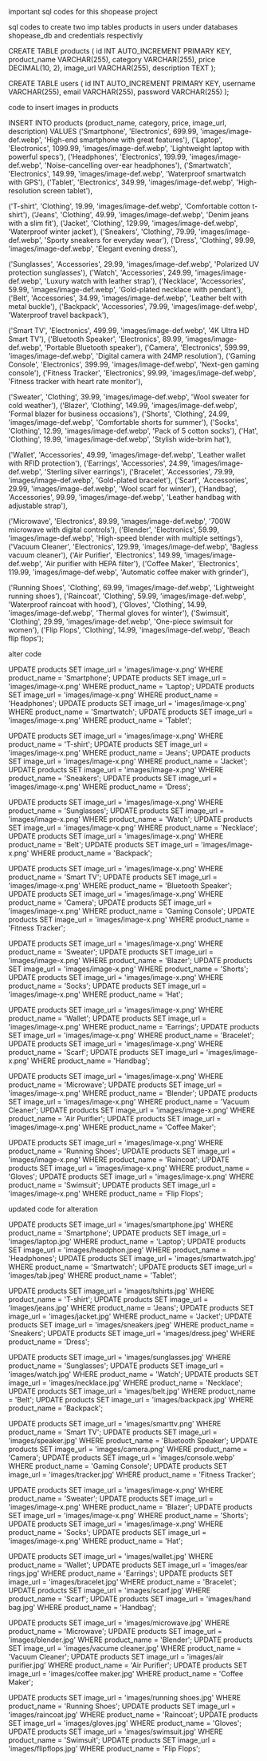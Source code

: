 important sql codes for this shopease project 

sql codes to create two imp tables products in users under databases shopease_db and credentials respectivly 


CREATE TABLE products (
    id INT AUTO_INCREMENT PRIMARY KEY,
    product_name VARCHAR(255),
    category VARCHAR(255),
    price DECIMAL(10, 2),
    image_url VARCHAR(255),
    description TEXT
);



CREATE TABLE users (
    id INT AUTO_INCREMENT PRIMARY KEY,
    username VARCHAR(255),
    email VARCHAR(255),
    password VARCHAR(255)
);



code to insert images in products


INSERT INTO products (product_name, category, price, image_url, description) VALUES
('Smartphone', 'Electronics', 699.99, 'images/image-def.webp', 'High-end smartphone with great features'),
('Laptop', 'Electronics', 1099.99, 'images/image-def.webp', 'Lightweight laptop with powerful specs'),
('Headphones', 'Electronics', 199.99, 'images/image-def.webp', 'Noise-cancelling over-ear headphones'),
('Smartwatch', 'Electronics', 149.99, 'images/image-def.webp', 'Waterproof smartwatch with GPS'),
('Tablet', 'Electronics', 349.99, 'images/image-def.webp', 'High-resolution screen tablet'),

('T-shirt', 'Clothing', 19.99, 'images/image-def.webp', 'Comfortable cotton t-shirt'),
('Jeans', 'Clothing', 49.99, 'images/image-def.webp', 'Denim jeans with a slim fit'),
('Jacket', 'Clothing', 129.99, 'images/image-def.webp', 'Waterproof winter jacket'),
('Sneakers', 'Clothing', 79.99, 'images/image-def.webp', 'Sporty sneakers for everyday wear'),
('Dress', 'Clothing', 99.99, 'images/image-def.webp', 'Elegant evening dress'),

('Sunglasses', 'Accessories', 29.99, 'images/image-def.webp', 'Polarized UV protection sunglasses'),
('Watch', 'Accessories', 249.99, 'images/image-def.webp', 'Luxury watch with leather strap'),
('Necklace', 'Accessories', 59.99, 'images/image-def.webp', 'Gold-plated necklace with pendant'),
('Belt', 'Accessories', 34.99, 'images/image-def.webp', 'Leather belt with metal buckle'),
('Backpack', 'Accessories', 79.99, 'images/image-def.webp', 'Waterproof travel backpack'),

('Smart TV', 'Electronics', 499.99, 'images/image-def.webp', '4K Ultra HD Smart TV'),
('Bluetooth Speaker', 'Electronics', 89.99, 'images/image-def.webp', 'Portable Bluetooth speaker'),
('Camera', 'Electronics', 599.99, 'images/image-def.webp', 'Digital camera with 24MP resolution'),
('Gaming Console', 'Electronics', 399.99, 'images/image-def.webp', 'Next-gen gaming console'),
('Fitness Tracker', 'Electronics', 99.99, 'images/image-def.webp', 'Fitness tracker with heart rate monitor'),

('Sweater', 'Clothing', 39.99, 'images/image-def.webp', 'Wool sweater for cold weather'),
('Blazer', 'Clothing', 149.99, 'images/image-def.webp', 'Formal blazer for business occasions'),
('Shorts', 'Clothing', 24.99, 'images/image-def.webp', 'Comfortable shorts for summer'),
('Socks', 'Clothing', 12.99, 'images/image-def.webp', 'Pack of 5 cotton socks'),
('Hat', 'Clothing', 19.99, 'images/image-def.webp', 'Stylish wide-brim hat'),

('Wallet', 'Accessories', 49.99, 'images/image-def.webp', 'Leather wallet with RFID protection'),
('Earrings', 'Accessories', 24.99, 'images/image-def.webp', 'Sterling silver earrings'),
('Bracelet', 'Accessories', 79.99, 'images/image-def.webp', 'Gold-plated bracelet'),
('Scarf', 'Accessories', 29.99, 'images/image-def.webp', 'Wool scarf for winter'),
('Handbag', 'Accessories', 99.99, 'images/image-def.webp', 'Leather handbag with adjustable strap'),

('Microwave', 'Electronics', 89.99, 'images/image-def.webp', '700W microwave with digital controls'),
('Blender', 'Electronics', 59.99, 'images/image-def.webp', 'High-speed blender with multiple settings'),
('Vacuum Cleaner', 'Electronics', 129.99, 'images/image-def.webp', 'Bagless vacuum cleaner'),
('Air Purifier', 'Electronics', 149.99, 'images/image-def.webp', 'Air purifier with HEPA filter'),
('Coffee Maker', 'Electronics', 119.99, 'images/image-def.webp', 'Automatic coffee maker with grinder'),

('Running Shoes', 'Clothing', 69.99, 'images/image-def.webp', 'Lightweight running shoes'),
('Raincoat', 'Clothing', 59.99, 'images/image-def.webp', 'Waterproof raincoat with hood'),
('Gloves', 'Clothing', 14.99, 'images/image-def.webp', 'Thermal gloves for winter'),
('Swimsuit', 'Clothing', 29.99, 'images/image-def.webp', 'One-piece swimsuit for women'),
('Flip Flops', 'Clothing', 14.99, 'images/image-def.webp', 'Beach flip flops');





alter code 




UPDATE products SET image_url = 'images/image-x.png' WHERE product_name = 'Smartphone';
UPDATE products SET image_url = 'images/image-x.png' WHERE product_name = 'Laptop';
UPDATE products SET image_url = 'images/image-x.png' WHERE product_name = 'Headphones';
UPDATE products SET image_url = 'images/image-x.png' WHERE product_name = 'Smartwatch';
UPDATE products SET image_url = 'images/image-x.png' WHERE product_name = 'Tablet';

UPDATE products SET image_url = 'images/image-x.png' WHERE product_name = 'T-shirt';
UPDATE products SET image_url = 'images/image-x.png' WHERE product_name = 'Jeans';
UPDATE products SET image_url = 'images/image-x.png' WHERE product_name = 'Jacket';
UPDATE products SET image_url = 'images/image-x.png' WHERE product_name = 'Sneakers';
UPDATE products SET image_url = 'images/image-x.png' WHERE product_name = 'Dress';

UPDATE products SET image_url = 'images/image-x.png' WHERE product_name = 'Sunglasses';
UPDATE products SET image_url = 'images/image-x.png' WHERE product_name = 'Watch';
UPDATE products SET image_url = 'images/image-x.png' WHERE product_name = 'Necklace';
UPDATE products SET image_url = 'images/image-x.png' WHERE product_name = 'Belt';
UPDATE products SET image_url = 'images/image-x.png' WHERE product_name = 'Backpack';

UPDATE products SET image_url = 'images/image-x.png' WHERE product_name = 'Smart TV';
UPDATE products SET image_url = 'images/image-x.png' WHERE product_name = 'Bluetooth Speaker';
UPDATE products SET image_url = 'images/image-x.png' WHERE product_name = 'Camera';
UPDATE products SET image_url = 'images/image-x.png' WHERE product_name = 'Gaming Console';
UPDATE products SET image_url = 'images/image-x.png' WHERE product_name = 'Fitness Tracker';

UPDATE products SET image_url = 'images/image-x.png' WHERE product_name = 'Sweater';
UPDATE products SET image_url = 'images/image-x.png' WHERE product_name = 'Blazer';
UPDATE products SET image_url = 'images/image-x.png' WHERE product_name = 'Shorts';
UPDATE products SET image_url = 'images/image-x.png' WHERE product_name = 'Socks';
UPDATE products SET image_url = 'images/image-x.png' WHERE product_name = 'Hat';

UPDATE products SET image_url = 'images/image-x.png' WHERE product_name = 'Wallet';
UPDATE products SET image_url = 'images/image-x.png' WHERE product_name = 'Earrings';
UPDATE products SET image_url = 'images/image-x.png' WHERE product_name = 'Bracelet';
UPDATE products SET image_url = 'images/image-x.png' WHERE product_name = 'Scarf';
UPDATE products SET image_url = 'images/image-x.png' WHERE product_name = 'Handbag';

UPDATE products SET image_url = 'images/image-x.png' WHERE product_name = 'Microwave';
UPDATE products SET image_url = 'images/image-x.png' WHERE product_name = 'Blender';
UPDATE products SET image_url = 'images/image-x.png' WHERE product_name = 'Vacuum Cleaner';
UPDATE products SET image_url = 'images/image-x.png' WHERE product_name = 'Air Purifier';
UPDATE products SET image_url = 'images/image-x.png' WHERE product_name = 'Coffee Maker';

UPDATE products SET image_url = 'images/image-x.png' WHERE product_name = 'Running Shoes';
UPDATE products SET image_url = 'images/image-x.png' WHERE product_name = 'Raincoat';
UPDATE products SET image_url = 'images/image-x.png' WHERE product_name = 'Gloves';
UPDATE products SET image_url = 'images/image-x.png' WHERE product_name = 'Swimsuit';
UPDATE products SET image_url = 'images/image-x.png' WHERE product_name = 'Flip Flops';



updated code for alteration




UPDATE products SET image_url = 'images/smartphone.jpg' WHERE product_name = 'Smartphone';
UPDATE products SET image_url = 'images/laptop.jpg' WHERE product_name = 'Laptop';
UPDATE products SET image_url = 'images/headphon.jpeg' WHERE product_name = 'Headphones';
UPDATE products SET image_url = 'images/smartwatch.jpg' WHERE product_name = 'Smartwatch';
UPDATE products SET image_url = 'images/tab.jpeg' WHERE product_name = 'Tablet';

UPDATE products SET image_url = 'images/tshirts.jpg' WHERE product_name = 'T-shirt';
UPDATE products SET image_url = 'images/jeans.jpg' WHERE product_name = 'Jeans';
UPDATE products SET image_url = 'images/jacket.jpg' WHERE product_name = 'Jacket';
UPDATE products SET image_url = 'images/sneakers.jpeg' WHERE product_name = 'Sneakers';
UPDATE products SET image_url = 'images/dress.jpeg' WHERE product_name = 'Dress';

UPDATE products SET image_url = 'images/sunglasses.jpg' WHERE product_name = 'Sunglasses';
UPDATE products SET image_url = 'images/watch.jpg' WHERE product_name = 'Watch';
UPDATE products SET image_url = 'images/necklace.jpg' WHERE product_name = 'Necklace';
UPDATE products SET image_url = 'images/belt.jpg' WHERE product_name = 'Belt';
UPDATE products SET image_url = 'images/backpack.jpg' WHERE product_name = 'Backpack';

UPDATE products SET image_url = 'images/smarttv.png' WHERE product_name = 'Smart TV';
UPDATE products SET image_url = 'images/speaker.jpg' WHERE product_name = 'Bluetooth Speaker';
UPDATE products SET image_url = 'images/camera.png' WHERE product_name = 'Camera';
UPDATE products SET image_url = 'images/console.webp' WHERE product_name = 'Gaming Console';
UPDATE products SET image_url = 'images/tracker.jpg' WHERE product_name = 'Fitness Tracker';

UPDATE products SET image_url = 'images/image-x.png' WHERE product_name = 'Sweater';
UPDATE products SET image_url = 'images/image-x.png' WHERE product_name = 'Blazer';
UPDATE products SET image_url = 'images/image-x.png' WHERE product_name = 'Shorts';
UPDATE products SET image_url = 'images/image-x.png' WHERE product_name = 'Socks';
UPDATE products SET image_url = 'images/image-x.png' WHERE product_name = 'Hat';

UPDATE products SET image_url = 'images/wallet.jpg' WHERE product_name = 'Wallet';
UPDATE products SET image_url = 'images/ear rings.jpg' WHERE product_name = 'Earrings';
UPDATE products SET image_url = 'images/bracelet.jpg' WHERE product_name = 'Bracelet';
UPDATE products SET image_url = 'images/scarf.jpg' WHERE product_name = 'Scarf';
UPDATE products SET image_url = 'images/hand bag.jpg' WHERE product_name = 'Handbag';

UPDATE products SET image_url = 'images/microwave.jpg' WHERE product_name = 'Microwave';
UPDATE products SET image_url = 'images/blender.jpg' WHERE product_name = 'Blender';
UPDATE products SET image_url = 'images/vacume cleaner.jpg' WHERE product_name = 'Vacuum Cleaner';
UPDATE products SET image_url = 'images/air purifier.jpg' WHERE product_name = 'Air Purifier';
UPDATE products SET image_url = 'images/coffee maker.jpg' WHERE product_name = 'Coffee Maker';

UPDATE products SET image_url = 'images/running shoes.jpg' WHERE product_name = 'Running Shoes';
UPDATE products SET image_url = 'images/raincoat.jpg' WHERE product_name = 'Raincoat';
UPDATE products SET image_url = 'images/gloves.jpg' WHERE product_name = 'Gloves';
UPDATE products SET image_url = 'images/swimsuit.jpg' WHERE product_name = 'Swimsuit';
UPDATE products SET image_url = 'images/flipflops.jpg' WHERE product_name = 'Flip Flops';
